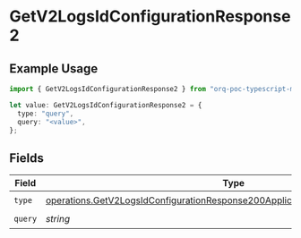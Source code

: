 # GetV2LogsIdConfigurationResponse2

## Example Usage

```typescript
import { GetV2LogsIdConfigurationResponse2 } from "orq-poc-typescript-multi-env-version/models/operations";

let value: GetV2LogsIdConfigurationResponse2 = {
  type: "query",
  query: "<value>",
};
```

## Fields

| Field                                                                                                                                                                          | Type                                                                                                                                                                           | Required                                                                                                                                                                       | Description                                                                                                                                                                    |
| ------------------------------------------------------------------------------------------------------------------------------------------------------------------------------ | ------------------------------------------------------------------------------------------------------------------------------------------------------------------------------ | ------------------------------------------------------------------------------------------------------------------------------------------------------------------------------ | ------------------------------------------------------------------------------------------------------------------------------------------------------------------------------ |
| `type`                                                                                                                                                                         | [operations.GetV2LogsIdConfigurationResponse200ApplicationJSONResponseBodyType](../../models/operations/getv2logsidconfigurationresponse200applicationjsonresponsebodytype.md) | :heavy_check_mark:                                                                                                                                                             | N/A                                                                                                                                                                            |
| `query`                                                                                                                                                                        | *string*                                                                                                                                                                       | :heavy_check_mark:                                                                                                                                                             | N/A                                                                                                                                                                            |